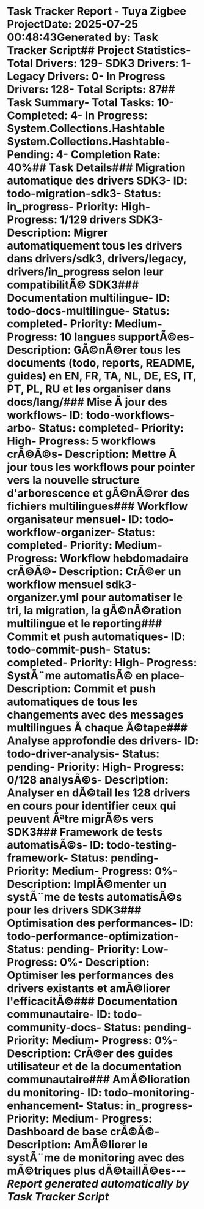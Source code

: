 # Task Tracker Report - Tuya Zigbee Project**Date:** 2025-07-25 00:48:43**Generated by:** Task Tracker Script## Project Statistics- **Total Drivers:** 129- **SDK3 Drivers:** 1- **Legacy Drivers:** 0- **In Progress Drivers:** 128- **Total Scripts:** 87## Task Summary- **Total Tasks:** 10- **Completed:** 4- **In Progress:** System.Collections.Hashtable System.Collections.Hashtable- **Pending:** 4- **Completion Rate:** 40%## Task Details### Migration automatique des drivers SDK3- **ID:** todo-migration-sdk3- **Status:** in_progress- **Priority:** High- **Progress:** 1/129 drivers SDK3- **Description:** Migrer automatiquement tous les drivers dans drivers/sdk3, drivers/legacy, drivers/in_progress selon leur compatibilitÃ© SDK3### Documentation multilingue- **ID:** todo-docs-multilingue- **Status:** completed- **Priority:** Medium- **Progress:** 10 langues supportÃ©es- **Description:** GÃ©nÃ©rer tous les documents (todo, reports, README, guides) en EN, FR, TA, NL, DE, ES, IT, PT, PL, RU et les organiser dans docs/lang/### Mise Ã jour des workflows- **ID:** todo-workflows-arbo- **Status:** completed- **Priority:** High- **Progress:** 5 workflows crÃ©Ã©s- **Description:** Mettre Ã jour tous les workflows pour pointer vers la nouvelle structure d'arborescence et gÃ©nÃ©rer des fichiers multilingues### Workflow organisateur mensuel- **ID:** todo-workflow-organizer- **Status:** completed- **Priority:** Medium- **Progress:** Workflow hebdomadaire crÃ©Ã©- **Description:** CrÃ©er un workflow mensuel sdk3-organizer.yml pour automatiser le tri, la migration, la gÃ©nÃ©ration multilingue et le reporting### Commit et push automatiques- **ID:** todo-commit-push- **Status:** completed- **Priority:** High- **Progress:** SystÃ¨me automatisÃ© en place- **Description:** Commit et push automatiques de tous les changements avec des messages multilingues Ã chaque Ã©tape### Analyse approfondie des drivers- **ID:** todo-driver-analysis- **Status:** pending- **Priority:** High- **Progress:** 0/128 analysÃ©s- **Description:** Analyser en dÃ©tail les 128 drivers en cours pour identifier ceux qui peuvent Ãªtre migrÃ©s vers SDK3### Framework de tests automatisÃ©s- **ID:** todo-testing-framework- **Status:** pending- **Priority:** Medium- **Progress:** 0%- **Description:** ImplÃ©menter un systÃ¨me de tests automatisÃ©s pour les drivers SDK3### Optimisation des performances- **ID:** todo-performance-optimization- **Status:** pending- **Priority:** Low- **Progress:** 0%- **Description:** Optimiser les performances des drivers existants et amÃ©liorer l'efficacitÃ©### Documentation communautaire- **ID:** todo-community-docs- **Status:** pending- **Priority:** Medium- **Progress:** 0%- **Description:** CrÃ©er des guides utilisateur et de la documentation communautaire### AmÃ©lioration du monitoring- **ID:** todo-monitoring-enhancement- **Status:** in_progress- **Priority:** Medium- **Progress:** Dashboard de base crÃ©Ã©- **Description:** AmÃ©liorer le systÃ¨me de monitoring avec des mÃ©triques plus dÃ©taillÃ©es---*Report generated automatically by Task Tracker Script*